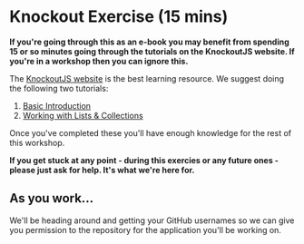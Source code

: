 # Knockout Exercise (15 mins)

**If you're going through this as an e-book you may benefit from spending 15 or so minutes going through the tutorials on the KnockoutJS website. If you're in a workshop then you can ignore this.**

The [KnockoutJS website](http://knockoutjs.com/) is the best learning resource. We suggest doing the
following two tutorials:

1. [Basic Introduction](http://learn.knockoutjs.com/#/?tutorial=intro)
2. [Working with Lists & Collections](http://learn.knockoutjs.com/#/?tutorial=collections)

Once you've completed these you'll have enough knowledge for the rest of this
workshop.

**If you get stuck at any point - during this exercies or any future ones - please
just ask for help. It's what we're here for.**

## As you work...

We'll be heading around and getting your GitHub usernames so we can give you
permission to the repository for the application you'll be working on.

